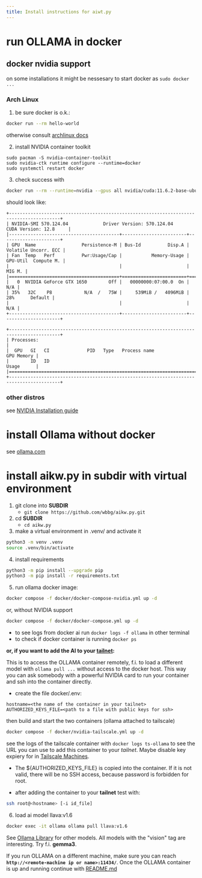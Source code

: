 ```yaml
---
title: Install instructions for aiwt.py 
---
```


# run OLLAMA in docker
## docker nvidia support

on some installations it might be nessesary to start docker as `sudo docker ...`

### Arch Linux

1. be sure docker is o.k.:
```bash
docker run --rm hello-world
```

otherwise consult [archlinux docs](https://wiki.archlinux.org/title/Docker)

2. install NVIDIA container toolkit
```bash{.numberLines}
sudo pacman -S nvidia-container-toolkit
sudo nvidia-ctk runtime configure --runtime=docker
sudo systemctl restart docker
```

3. check success with
```bash
docker run --rm --runtime=nvidia --gpus all nvidia/cuda:11.6.2-base-ubuntu20.04 nvidia-smi
```

should look like:

```text{.tight-code .wide .extra-wide}
+-----------------------------------------------------------------------------------------+
| NVIDIA-SMI 570.124.04             Driver Version: 570.124.04     CUDA Version: 12.8     |
|-----------------------------------------+------------------------+----------------------+
| GPU  Name                 Persistence-M | Bus-Id          Disp.A | Volatile Uncorr. ECC |
| Fan  Temp   Perf          Pwr:Usage/Cap |           Memory-Usage | GPU-Util  Compute M. |
|                                         |                        |               MIG M. |
|=========================================+========================+======================|
|   0  NVIDIA GeForce GTX 1650        Off |   00000000:07:00.0  On |                  N/A |
| 35%   32C    P8            N/A  /   75W |     539MiB /   4096MiB |     28%      Default |
|                                         |                        |                  N/A |
+-----------------------------------------+------------------------+----------------------+
                                                                                         
+-----------------------------------------------------------------------------------------+
| Processes:                                                                              |
|  GPU   GI   CI              PID   Type   Process name                        GPU Memory |
|        ID   ID                                                               Usage      |
|=========================================================================================|
+-----------------------------------------------------------------------------------------+
```


### other distros

see [NVIDIA Installation guide](https://docs.nvidia.com/datacenter/cloud-native/container-toolkit/latest/install-guide.html)

# install Ollama without docker
see [ollama.com](https://ollama.com/download)

# install aikw.py in subdir with virtual environment

1. git clone into **SUBDIR**
    - `git clone https://github.com/wbbg/aikw.py.git`
2. cd **SUBDIR**
    - `cd aikw.py`
3. make a virtual environment in .venv/ and activate it
```bash
python3 -m venv .venv
source .venv/bin/activate
```
4. install requirements
```bash
python3 -m pip install --upgrade pip
python3 -m pip install -r requirements.txt
```
5. run ollama docker image:
```bash
docker compose -f docker/docker-compose-nvidia.yml up -d
```
or, without NVIDIA support
```bash
docker compose -f docker/docker-compose.yml up -d
```
- to see logs from docker ai run `docker logs -f ollama` in other terminal
- to check if docker container is running `docker ps`

**or, if you want to add the AI to your [tailnet](https://tailscale.com/):**

This is to access the OLLAMA container remotely, f.i. to load a different model 
with `ollama pull ...` without access to the docker host.
This way you can ask somebody with a powerful NVIDIA card to run your container and ssh into the container directly.

- create the file docker/.env:
```docker/.env
hostname=<the name of the container in your tailnet>
AUTHORIZED_KEYS_FILE=<path to a file with public keys for ssh>
```
then build and start the two containers (ollama attached to tailscale)
```bash
docker compose -f docker/nvidia-tailscale.yml up -d
```
see the logs of the tailscale container with `docker logs ts-ollama`
to see the URL you can use to add this container to your *tailnet*. 
Maybe disable key expiery for <hostname> in [Tailscale Machines](https://login.tailscale.com/admin/machines).

- The ${AUTHORIZED_KEYS_FILE} is copied into the container. If it is not valid, there will be no SSH access, 
because password is forbidden for root.

- after adding the container to your **tailnet** test with:
```bash
ssh root@<hostname> [-i id_file]
```

6. load ai model llava:v1.6
```bash
docker exec -it ollama ollama pull llava:v1.6
```

See [Ollama Library](https://ollama.com/library?sort=popular) for other models. 
All models with the "vision" tag are interesting. Try f.i. **gemma3**.

If you run OLLAMA on a different machine, make sure you can reach **`http://<remote-machine ip or name>:11434/`**.
Once the OLLAMA container is up and running continue with [README.md](./README.md)
